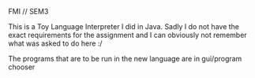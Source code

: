 FMI // SEM3

This is a Toy Language Interpreter I did in Java. Sadly I do not have the exact requirements for the assignment and I can obviously not remember what was asked to do here :/

The programs that are to be run in the new language are in gui/program chooser
